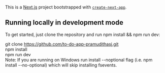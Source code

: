 This is a [Next.js](https://nextjs.org/) project bootstrapped with [`create-next-app`](https://github.com/vercel/next.js/tree/canary/packages/create-next-app).

## Running locally in development mode

To get started, just clone the repository and run npm install && npm run dev:

git clone https://github.com/to-do-app-pramudithasj.git<br/>
npm install<br/>
npm run dev<br/>
Note: If you are running on Windows run install --noptional flag (i.e. npm install --no-optional) which will skip installing fsevents.
